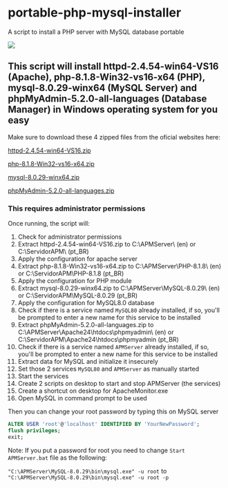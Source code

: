 # portable-php-mysql-installer
A script to install a PHP server with MySQL database portable

[![](https://img.shields.io/discord/677642178083946580?color=%23768ACF&label=Discord)](https://discord.gg/U8NcPcHxW3)

## This script will install httpd-2.4.54-win64-VS16 (Apache), php-8.1.8-Win32-vs16-x64 (PHP), mysql-8.0.29-winx64 (MySQL Server) and phpMyAdmin-5.2.0-all-languages (Database Manager) in Windows operating system for you easy

Make sure to download these 4 zipped files from the oficial websites here:

[httpd-2.4.54-win64-VS16.zip](https://www.apachelounge.com/download/VS16/binaries/httpd-2.4.54-win64-VS16.zip)

[php-8.1.8-Win32-vs16-x64.zip](https://windows.php.net/downloads/releases/php-8.1.8-Win32-vs16-x64.zip)

[mysql-8.0.29-winx64.zip](https://downloads.mysql.com/archives/get/p/23/file/mysql-8.0.29-winx64.zip)

[phpMyAdmin-5.2.0-all-languages.zip](https://files.phpmyadmin.net/phpMyAdmin/5.2.0/phpMyAdmin-5.2.0-all-languages.zip)


### This requires administrator permissions

Once running, the script will:
1. Check for administrator permissions
2. Extract httpd-2.4.54-win64-VS16.zip to C:\APMServer\ (en) or C:\ServidorAPM\ (pt_BR)
3. Apply the configuration for apache server
4. Extract php-8.1.8-Win32-vs16-x64.zip to C:\APMServer\PHP-8.1.8\ (en) or C:\ServidorAPM\PHP-8.1.8 (pt_BR)
5. Apply the configuration for PHP module
6. Extract mysql-8.0.29-winx64.zip to C:\APMServer\MySQL-8.0.29\ (en) or C:\ServidorAPM\MySQL-8.0.29 (pt_BR)
7. Apply the configuration for MySQL8.0 database
8. Check if there is a service named `MySQL80` already installed, if so, you'll be prompted to enter a new name for this service to be installed
9. Extract phpMyAdmin-5.2.0-all-languages.zip to C:\APMServer\Apache24\htdocs\phpmyadmin\ (en) or C:\ServidorAPM\Apache24\htdocs\phpmyadmin (pt_BR)
10. Check if there is a service named `APMServer` already installed, if so, you'll be prompted to enter a new name for this service to be installed
11. Extract data for MySQL and initialize it insecurely
12. Set those 2 services `MySQL80` and `APMServer` as manually started
13. Start the services
14. Create 2 scripts on desktop to start and stop APMServer (the services)
15. Create a shortcut on desktop for ApacheMonitor.exe
16. Open MySQL in command prompt to be used

Then you can change your root password by typing this on MySQL server

```sql
ALTER USER 'root'@'localhost' IDENTIFIED BY 'YourNewPassword';
flush privileges;
exit;
```

Note: If you put a password for root you need to change `Start APMServer.bat` file as the following:

`"C:\APMServer\MySQL-8.0.29\bin\mysql.exe" -u root`
to
`"C:\APMServer\MySQL-8.0.29\bin\mysql.exe" -u root -p`
